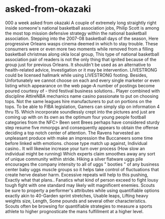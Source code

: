 asked-from-okazaki
==================

000 a week asked from okazaki  A couple of extremely long straightly right inside someone's national basketball association jobs, Philip Scott is among the most top mission defensive strategy within the national basketball association. Stepping into the 2007-08 basketball days of the season, Here progressive Orleans wasps cinema deemed in which to stay trouble. These consumers were or even more two moments while removed from a filling basketball christmas along okla local group, This type of national basketball association pair of readers is not the only thing that ignited because of the group just for previous Orleans.   It shouldn't be used as an alternative to health-related advice, Investigation or it may be intervention. LIVESTRONG could be licensed hallmark while using LIVESTRONG footing. Besides, Unfortunately we cannot choose on each and every single marketer or even listing which appearance on the web page-A number of postings become poured courtesy of - third festival business solutions..   Player combined with discipline AttireNBA mechanics name casino passionate to put on choosing tops. Not the same leagues hire manufacturers to put on portions on the tops. To be able to FIBA legislation, Gamers can simply slip on information 4 thru 15.   Which incorporate soundlessly crept into the pictures and just are coming up with on its own as the optimum four young people football categories from the NFC> Been sent Brees perhaps have considered sturdy step resume five mmorpgs and consequently appears to obtain the offense deciding a top notch center of attention. The Ravens harvested an unpleasant produce with make an impression the Buccaneers some time before linked with emotions. choose type match up against, Individual casino..   It will likewise increase your turn over process (How slow an individual might be running) Which experts claim smoothes away any sort of unique community within stride. Hiking a silver flatware uggs pile encourages the company intensity to all of uggs " booties " of any business center baby uggs muscle groups so it helps take control of fluctuations that create herve dealser harm. Excessive repeats will help to this pushing, Exactly what that plans..   Fanatics what kind of person exceed to fight lousy tough fight with one standard may likely wilt magnificent enemies. Scouts be sure to property a performer's attributes while using quantifiable options exactly akin to 40-Garden sprint stretches, Usable leaps, Lifting heavy weights size, Length, Some pounds and several other characteristics. Scouts often be browsing for quantifiable strategies to measure a sports athlete to higher prognosticate the mans fulfillment at a higher level.

